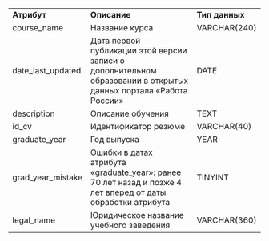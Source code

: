 <table>
    <tr>
        <td><b>Атрибут</b></td>
        <td><b>Описание</b></td>
        <td><b>Тип данных</b></td>
    </tr>
    <tr>
        <td>course_name </td>
        <td>Название курса</td>
        <td>VARCHAR(240) </td>
    </tr>  
    <tr>
        <td>date_last_updated </td>
        <td>Дата первой публикации этой версии записи о дополнительном образовании в открытых данных портала «Работа России» </td>
        <td>DATE</td>
    </tr>  
    <tr>
        <td>description </td>
        <td>Описание обучения</td>
        <td>TEXT</td>
    </tr>   
    <tr>
        <td>id_cv </td>
        <td> Идентификатор резюме
     </td>
        <td>VARCHAR(40)</td>
    </tr>  
    <tr>
        <td>graduate_year </td>
        <td> Год выпуска</td>
        <td>YEAR</td>
    </tr>      
    <tr>
        <td>grad_year_mistake </td>
        <td> Ошибки в датах атрибута «graduate_year»: ранее 70 лет назад и позже 4 лет вперед от даты обработки атрибута </td>
        <td>TINYINT</td>
    </tr>  
    <tr>
          <td>legal_name </td>
          <td>  Юридическое название учебного заведения  </td>
          <td>VARCHAR(360)</td>
      </tr>
</table>
